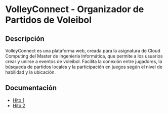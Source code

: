 # VolleyConnect - Organizador de Partidos de Voleibol

## Descripción
VolleyConnect es una plataforma web, creada para la asignatura de Cloud Computing del Master de Ingeniería Informática, que permite a los usuarios crear y unirse a eventos de voleibol. Facilita la conexión entre jugadores, la búsqueda de partidos locales y la participación en juegos según el nivel de habilidad y la ubicación.


## Documentación
- [Hito 1](https://github.com/ismeh/VolleyConnect/blob/main/doc/hito1.md)
- [Hito 2](https://github.com/ismeh/VolleyConnect/blob/main/doc/hito2.md)